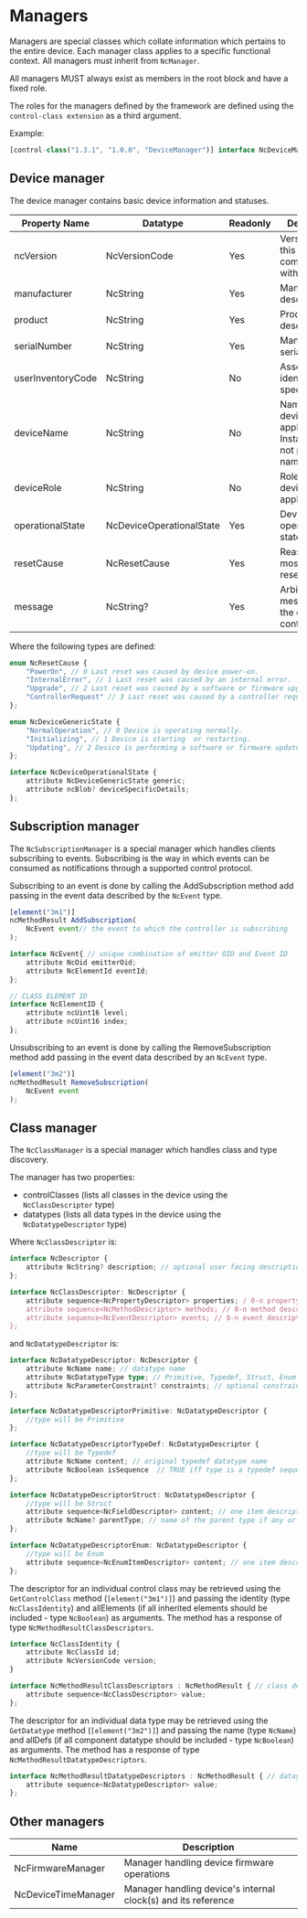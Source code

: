 # Managers

Managers are special classes which collate information which pertains to the entire device. Each manager class applies to a specific functional context. All managers must inherit from `NcManager`.

All managers MUST always exist as members in the root block and have a fixed role.

The roles for the managers defined by the framework are defined using the `control-class extension` as a third argument.

Example:

```typescript
[control-class("1.3.1", "1.0.0", "DeviceManager")] interface NcDeviceManager: NcManager
```

## Device manager

The device manager contains basic device information and statuses.

| **Property Name** | **Datatype**                   | **Readonly** | **Description**                                                         |
| ----------------- | ------------------------------ | ------------ | ------------------------------------------------------------------------|
| ncVersion         | NcVersionCode                  | Yes          | Version of NC this device is compatible with                            |
| manufacturer      | NcString                       | Yes          | Manufacturer descriptor                                                 |
| product           | NcString                       | Yes          | Product descriptor                                                      |
| serialNumber      | NcString                       | Yes          | Manufacturer's serial number                                            |
| userInventoryCode | NcString                       | No           | Asset tracking identifier (user specified)                              |
| deviceName        | NcString                       | No           | Name of this device in the application. Instance name, not product name |
| deviceRole        | NcString                       | No           | Role of this device in the application                                  |
| operationalState  | NcDeviceOperationalState       | Yes          | Device operational state                                                |
| resetCause        | NcResetCause                   | Yes          | Reason for most recent reset                                            |
| message           | NcString?                      | Yes          | Arbitrary message from the device to controllers                        |

Where the following types are defined:

```typescript
enum NcResetCause {
    "PowerOn", // 0 Last reset was caused by device power-on.
    "InternalError", // 1 Last reset was caused by an internal error.
    "Upgrade", // 2 Last reset was caused by a software or firmware upgrade.
    "ControllerRequest" // 3 Last reset was caused by a controller request.
};

enum NcDeviceGenericState {
    "NormalOperation", // 0 Device is operating normally.
    "Initializing", // 1 Device is starting  or restarting.
    "Updating", // 2 Device is performing a software or firmware update.
};

interface NcDeviceOperationalState {
    attribute NcDeviceGenericState generic;
    attribute ncBlob? deviceSpecificDetails;
};
```

## Subscription manager

The `NcSubscriptionManager` is a special manager which handles clients subscribing to events.
Subscribing is the way in which events can be consumed as notifications through a supported control protocol.

Subscribing to an event is done by calling the AddSubscription method add passing in the event data described by the `NcEvent` type.

```typescript
[element("3m1")]
ncMethodResult AddSubscription(
    NcEvent event// the event to which the controller is subscribing
);
```

```typescript
interface NcEvent{ // unique combination of emitter OID and Event ID
    attribute NcOid emitterOid; 
    attribute NcElementId eventId; 
};

// CLASS ELEMENT ID
interface NcElementID {
    attribute ncUint16 level;
    attribute ncUint16 index;
};
```

Unsubscribing to an event is done by calling the RemoveSubscription method add passing in the event data described by an `NcEvent` type.

```typescript
[element("3m2")]
ncMethodResult RemoveSubscription(
    NcEvent event
);
```

## Class manager

The `NcClassManager` is a special manager which handles class and type discovery.

The manager has two properties:

* controlClasses (lists all classes in the device using the `NcClassDescriptor` type)
* datatypes (lists all data types in the device using the `NcDatatypeDescriptor` type)

Where `NcClassDescriptor` is:

```typescript
interface NcDescriptor {
    attribute NcString? description; // optional user facing description
};

interface NcClassDescriptor: NcDescriptor {
    attribute sequence<NcPropertyDescriptor> properties; / 0-n property descriptors
    attribute sequence<NcMethodDescriptor> methods; // 0-n method descriptors.
    attribute sequence<NcEventDescriptor> events; // 0-n event descriptors.
};
```

and `NcDatatypeDescriptor` is:

```typescript
interface NcDatatypeDescriptor: NcDescriptor {
    attribute NcName name; // datatype name
    attribute NcDatatypeType type; // Primitive, Typedef, Struct, Enum
    attribute NcParameterConstraint? constraints; // optional constraints on top of the underlying data type
};

interface NcDatatypeDescriptorPrimitive: NcDatatypeDescriptor {
    //type will be Primitive
};

interface NcDatatypeDescriptorTypeDef: NcDatatypeDescriptor {
    //type will be Typedef
    attribute NcName content; // original typedef datatype name
    attribute NcBoolean isSequence  // TRUE iff type is a typedef sequence of another type
};

interface NcDatatypeDescriptorStruct: NcDatatypeDescriptor {
    //type will be Struct
    attribute sequence<NcFieldDescriptor> content; // one item descriptor per field of the struct
    attribute NcName? parentType; // name of the parent type if any or null if it has no parent
};

interface NcDatatypeDescriptorEnum: NcDatatypeDescriptor {
    //type will be Enum
    attribute sequence<NcEnumItemDescriptor> content; // one item descriptor per enum option
};
```

The descriptor for an individual control class may be retrieved using the `GetControlClass` method (`[element("3m1")]`) and passing the identity (type `NcClassIdentity`) and allElements (if all inherited elements should be included - type `NcBoolean`) as arguments. The method has a response of type `NcMethodResultClassDescriptors`.

```typescript
interface NcClassIdentity {
    attribute NcClassId id;
    attribute NcVersionCode version;
}

interface NcMethodResultClassDescriptors : NcMethodResult { // class descriptors result
    attribute sequence<NcClassDescriptor> value;
};
```

The descriptor for an individual data type may be retrieved using the `GetDatatype` method (`[element("3m2")]`) and passing the name (type `NcName`) and allDefs (if all component datatype should be included - type `NcBoolean`) as arguments. The method has a response of type `NcMethodResultDatatypeDescriptors`.

```typescript
interface NcMethodResultDatatypeDescriptors : NcMethodResult { // dataype descriptors result
    attribute sequence<NcDatatypeDescriptor> value;
};
```

## Other managers

| **Name**             | **Description**                                                                 |
| -------------------- | --------------------------------------------------------------------------------|
| NcFirmwareManager    | Manager handling device firmware operations                                     |
| NcDeviceTimeManager  | Manager handling device's internal clock(s) and its reference                   |
